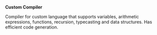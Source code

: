 **Custom Compiler**

Compiler for custom language that supports variables, arithmetic expressions, functions, recursion, typecasting and data structures. Has efficient code generation.
